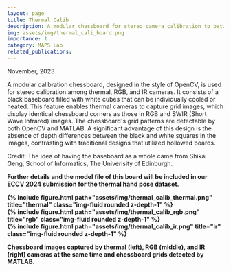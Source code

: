 ```yaml
---
layout: page
title: Thermal Calib
description: A modular chessboard for stereo camera calibration to between (LWIR) thermal, RGB and IR cameras.
img: assets/img/thermal_cali_board.png
importance: 1
category: MAPS Lab
related_publications: 
---
```

November, 2023

A modular calibration chessboard, designed in the style of OpenCV, is used for stereo calibration among thermal, RGB, and IR cameras. It consists of a black baseboard filled with white cubes that can be individually cooled or heated. This feature enables thermal cameras to capture grid images, which display identical chessboard corners as those in RGB and SWIR (Short Wave Infrared) images. The chessboard's grid patterns are detectable by both OpenCV and MATLAB. A significant advantage of this design is the absence of depth differences between the black and white squares in the images, contrasting with traditional designs that utilized hollowed boards.

Credit: The idea of having the baseboard as a whole came from Shikai Geng, School of Informatics, The Univerisity of Edinburgh.

<b>Further details and the model file of this board will be included in our ECCV 2024 submission for the thermal hand pose dataset.<b>


<div class="row">
    <div class="col-sm mt-3 mt-md-0">
        {% include figure.html path="assets/img/thermal_calib_thermal.png" title="thermal" class="img-fluid rounded z-depth-1" %}
    </div>
    <div class="col-sm mt-3 mt-md-0">
        {% include figure.html path="assets/img/thermal_calib_rgb.png" title="rgb" class="img-fluid rounded z-depth-1" %}
    </div>
    <div class="col-sm mt-3 mt-md-0">
        {% include figure.html path="assets/img/thermal_calib_ir.png" title="ir" class="img-fluid rounded z-depth-1" %}
    </div>
</div>

<p>Chessboard images captured by thermal (left), RGB (middle), and IR (right) cameras at the same time and chessboard grids detected by MATLAB.<p>